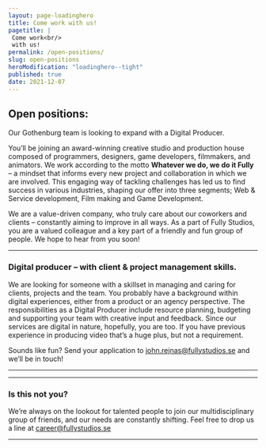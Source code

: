 ```yaml
---
layout: page-loadinghero
title: Come work with us!
pagetitle: |
 Come work<br/>
 with us!
permalink: /open-positions/
slug: open-positions
heroModification: "loadinghero--tight"
published: true
date: 2021-12-07
---
```


## Open positions:

Our Gothenburg team is looking to expand with a Digital Producer.

You’ll be joining an award-winning creative studio and production house composed of programmers, designers, game developers, filmmakers, and animators. We work according to the motto **Whatever we do, we do it Fully** – a mindset that informs every new project and collaboration in which we are involved. This engaging way of tackling challenges has led us to find success in various industries, shaping our offer into three segments; Web & Service development, Film making and Game Development.

We are a value-driven company, who truly care about our coworkers and clients – constantly aiming to improve in all ways. As a part of Fully Studios, you are a valued colleague and a key part of a friendly and fun group of people. We hope to hear from you soon!

---

<div class="box box--business">
  <h3>Digital producer – with client & project management skills.</h3>

  <p>We are looking for someone with a skillset in managing and caring for clients, projects and the team. You probably have a background within digital experiences, either from a product or an agency perspective. The responsibilities as a Digital Producer include resource planning, budgeting and supporting your team with creative input and feedback. Since our services are digital in nature, hopefully, you are too. If you have previous experience in producing video that’s a huge plus, but not a requirement.</p>

  <p>Sounds like fun? Send your application to <a href="mailto:john.rejnas@fullystudios.se">john.rejnas@fullystudios.se</a> and we’ll be in touch!</p>
</div>

---
<!-- 
<div class="box box--curiosities box--right">
  <h3>Senior designer – with a flair for digital design.</h3>

  <p>You have a knack for creating joyful digital experiences and brand expressive communication. You find excitement both in the conceptual phase as well as in being hands-on when the actual product needs to come to life. High and low, fast or slow – you enjoy challenging projects mixed with day-to-day tasks. This role requires a bit of flexibility and self-initiative, but hey, whenever you need help you are surrounded by friends.</p>

  <p>Sounds like you? Send your application to <a href="mailto:alexander.tengner@fullystudios.se">alexander.tengner@fullystudios.se</a> and we’ll be in touch!</p>
</div> -->

---

### Is this not you? 
We’re always on the lookout for talented people to join our multidisciplinary group of friends, and our needs are constantly shifting. Feel free to drop us a line at [career@fullystudios.se](mailto:career@fullystudios.se)

---